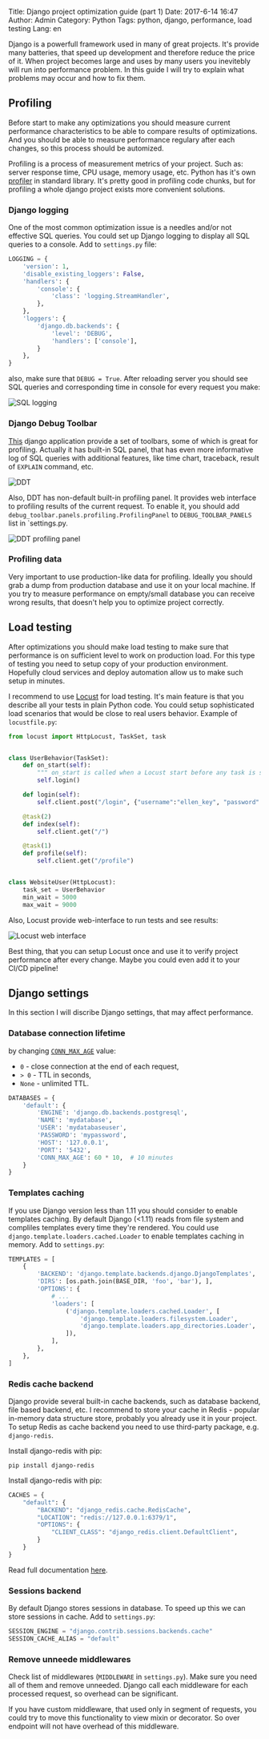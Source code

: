 Title: Django project optimization guide (part 1)
Date: 2017-6-14 16:47
Author: Admin
Category: Python
Tags: python, django, performance, load testing
Lang: en


Django is a powerfull framework used in many of great projects. It's provide many batteries, that speed up development and
therefore reduce the price of it. When project becomes large and uses by many users you inevitebly will run into performance
problem. In this guide I will try to explain what problems may occur and how to fix them.


## Profiling

Before start to make any optimizations you should measure current performance characteristics to be able to compare results of 
optimizations. And you should be able to measure performance regulary after each changes, so this process should be automized.

Profiling is a process of measurement metrics of your project. Such as: server response time, CPU usage, memory usage, etc.
Python has it's own [profiler](https://docs.python.org/3/library/profile.html) in standard library. It's pretty good
in profiling code chunks, but for profiling a whole django project exists more convenient solutions.


### Django logging

One of the most common optimization issue is a needles and/or not effective SQL queries. You could set up Django logging to
display all SQL queries to a console. Add to `settings.py` file:

```python
LOGGING = {
    'version': 1,
    'disable_existing_loggers': False,
    'handlers': {
        'console': {
            'class': 'logging.StreamHandler',
        },
    },
    'loggers': {
        'django.db.backends': {
            'level': 'DEBUG',
            'handlers': ['console'],
        }
    },
}
```

also, make sure that `DEBUG = True`. After reloading server you should see SQL queries and corresponding time in console
for every request you make:

![SQL logging](/media/2017/6/sql-logging.png)

### Django Debug Toolbar

[This](http://django-debug-toolbar.readthedocs.io/en/stable/) django application provide a set of toolbars, some of
which is great for profiling. Actually it has built-in SQL panel, that has even more informative log of SQL queries
with additional features, like time chart, traceback, result of `EXPLAIN` command, etc.


![DDT](/media/2017/6/ddt.png)

Also, DDT has non-default built-in profiling panel. It provides web interface to profiling results of the current request.
To enable it, you should add `debug_toolbar.panels.profiling.ProfilingPanel` to `DEBUG_TOOLBAR_PANELS` list in `settings.py.

![DDT profiling panel](/media/2017/6/ddt-profiling-panel.png)


### Profiling data

Very important to use production-like data for profiling. Ideally you should grab a dump from production database and use it
on your local machine. If you try to measure performance on empty/small database you can receive wrong results, that doesn't
help you to optimize project correctly.


## Load testing

After optimizations you should make load testing to make sure that performance is on sufficient level to work on production
load. For this type of testing you need to setup copy of your production environment. Hopefully cloud services and
deploy automation allow us to make such setup in minutes.

I recommend to use [Locust](http://locust.io/) for load testing. It's main feature is that you describe all your tests in
plain Python code. You could setup sophisticated load scenarios that would be close to real users behavior. Example of
`locustfile.py`:

```python
from locust import HttpLocust, TaskSet, task


class UserBehavior(TaskSet):
    def on_start(self):
        """ on_start is called when a Locust start before any task is scheduled """
        self.login()

    def login(self):
        self.client.post("/login", {"username":"ellen_key", "password":"education"})

    @task(2)
    def index(self):
        self.client.get("/")

    @task(1)
    def profile(self):
        self.client.get("/profile")


class WebsiteUser(HttpLocust):
    task_set = UserBehavior
    min_wait = 5000
    max_wait = 9000
```

Also, Locust provide web-interface to run tests and see results:

![Locust web interface](/media/2017/6/locust-screenshot.png)

Best thing, that you can setup Locust once and use it to verify project performance after every change. Maybe you could even
add it to your CI/CD pipeline!


## Django settings

In this section I will discribe Django settings, that may affect performance.


### Database connection lifetime

by changing [`CONN_MAX_AGE`](https://docs.djangoproject.com/en/1.11/ref/settings/#conn-max-age) value:

-  `0` - close connection at the end of each request,
-  `> 0` - TTL in seconds,
-  `None` - unlimited TTL.


```python
DATABASES = {
    'default': {
        'ENGINE': 'django.db.backends.postgresql',
        'NAME': 'mydatabase',
        'USER': 'mydatabaseuser',
        'PASSWORD': 'mypassword',
        'HOST': '127.0.0.1',
        'PORT': '5432',
        'CONN_MAX_AGE': 60 * 10,  # 10 minutes
    }
}
```

### Templates caching

If you use Django version less than 1.11 you should consider to enable templates caching. By default Django (<1.11) reads
from file system and compliles templates every time they're rendered. You could use `django.template.loaders.cached.Loader`
to enable templates caching in memory. Add to `settings.py`:


```python
TEMPLATES = [
    {
        'BACKEND': 'django.template.backends.django.DjangoTemplates',
        'DIRS': [os.path.join(BASE_DIR, 'foo', 'bar'), ],
        'OPTIONS': {
            # ...
            'loaders': [
                ('django.template.loaders.cached.Loader', [
                    'django.template.loaders.filesystem.Loader',
                    'django.template.loaders.app_directories.Loader',
                ]),
            ],
        },
    },
]
```

### Redis cache backend

Django provide several built-in cache backends, such as database backend, file based backend, etc. I recommend to store
your cache in Redis - popular in-memory data structure store, probably you already use it in your project.
To setup Redis as cache backend you need to use third-party package, e.g. `django-redis`.

Install django-redis with pip:

```
pip install django-redis
```

Install django-redis with pip:

```python
CACHES = {
    "default": {
        "BACKEND": "django_redis.cache.RedisCache",
        "LOCATION": "redis://127.0.0.1:6379/1",
        "OPTIONS": {
            "CLIENT_CLASS": "django_redis.client.DefaultClient",
        }
    }
}
```

Read full documentation [here](http://niwinz.github.io/django-redis/latest/).


### Sessions backend

By default Django stores sessions in database. To speed up this we can store sessions in cache. Add to `settings.py`:

```python
SESSION_ENGINE = "django.contrib.sessions.backends.cache"
SESSION_CACHE_ALIAS = "default"
```

### Remove unneede middlewares

Check list of middlewares (`MIDDLEWARE` in `settings.py`). Make sure you need all of them and remove unneeded.
Django call each middleware for each processed request, so overhead can be significant.

If you have custom middleware, that used only in segment of requests, you could try to move this functionality to
view mixin or decorator. So over endpoint will not have overhead of this middleware.
